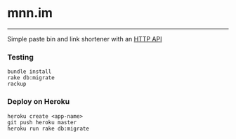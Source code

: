 # mnn.im
---
Simple paste bin and link shortener with an [HTTP API](http://mnn.im/api)

### Testing

	bundle install
	rake db:migrate
	rackup

### Deploy on Heroku

	heroku create <app-name>
	git push heroku master
	heroku run rake db:migrate

